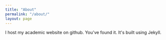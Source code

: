 ```yaml
---
title: "About"
permalink: "/about/"
layout: page
---
```

I host my academic website on github. You've found it. It's built using Jekyll.




